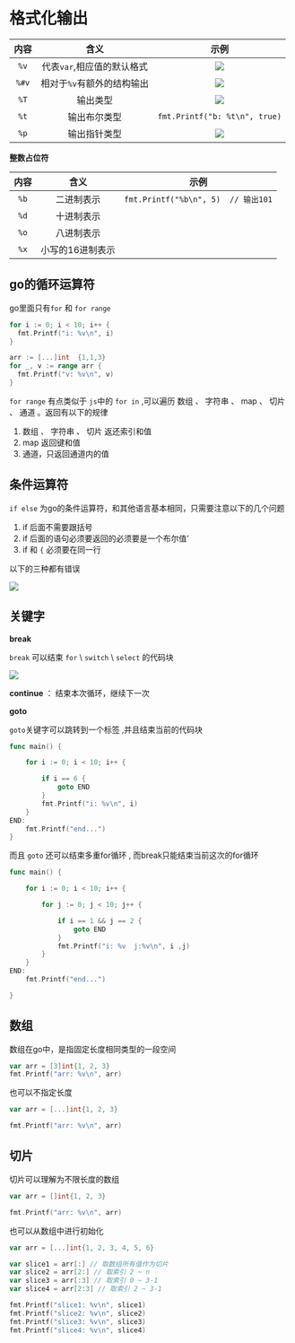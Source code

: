 # 格式化输出

| 内容  |            含义            |                          示例                           |
| :---: | :------------------------: | :-----------------------------------------------------: |
| `%v`  | 代表`var`,相应值的默认格式 | ![](https://s2.loli.net/2022/12/09/JKP4mb1I7rMcqUl.png) |
| `%#v` | 相对于`%v`有额外的结构输出 | ![](https://s2.loli.net/2022/12/09/Tl641xUOtNo7AsE.png) |
| `%T`  |          输出类型          | ![](https://s2.loli.net/2022/12/09/olRZbXc1DwK8vqm.png) |
| `%t`  |        输出布尔类型        |              `fmt.Printf("b: %t\n", true)`              |
| `%p`  |        输出指针类型        | ![](https://s2.loli.net/2022/12/09/Tc6LCvobw9WjKX8.png) |


**整数占位符**


| 内容  |       含义       |                示例                 |
| :---: | :--------------: | :---------------------------------: |
| `%b`  |    二进制表示    | `fmt.Printf("%b\n", 5)  // 输出101` |
| `%d`  |    十进制表示    |                                     |
| `%o`  |    八进制表示    |                                     |
| `%x`  | 小写的16进制表示 |                                     |




## go的循环运算符

go里面只有`for` 和 `for range`
```go
for i := 0; i < 10; i++ {
  fmt.Printf("i: %v\n", i)
}

arr := [...]int  {1,1,3}
for _, v := range arr {
  fmt.Printf("v: %v\n", v)
}
```
`for range`  有点类似于 `js`中的 `for in` ,可以遍历 数组 、 字符串 、 map 、 切片 、 通道 。返回有以下的规律

1. 数组 、 字符串 、 切片 返还索引和值
2. map 返回键和值
3. 通道，只返回通道内的值




## 条件运算符
`if else` 为go的条件运算符，和其他语言基本相同，只需要注意以下的几个问题

1. if 后面不需要跟括号
2. if 后面的语句必须要返回的必须要是一个布尔值’
3. if 和 `{` 必须要在同一行

以下的三种都有错误

![](https://s2.loli.net/2022/12/09/2y71c9qZdu68MPA.png)


 

##  关键字

**break**

`break` 可以结束 `for` \ `switch` \ `select` 的代码块


![](https://s2.loli.net/2022/12/09/y2oGnZCLYmOt4UH.png)


**continue**  ： 结束本次循环，继续下一次



**goto**

`goto`关键字可以跳转到一个标签 ,并且结束当前的代码块

```go
func main() {

	for i := 0; i < 10; i++ {

		if i == 6 {
			goto END
		}
		fmt.Printf("i: %v\n", i)
	}
END:
	fmt.Printf("end...")
}
```

而且 `goto` 还可以结束多重for循环 ,  而break只能结束当前这次的for循环


```go
func main() {

	for i := 0; i < 10; i++ {

		for j := 0; j < 10; j++ {

			if i == 1 && j == 2 {
				goto END
			}	
			fmt.Printf("i: %v  j:%v\n", i ,j)
		}
	}
END:
	fmt.Printf("end...")

}
```



## 数组

数组在go中，是指固定长度相同类型的一段空间


```go
var arr = [3]int{1, 2, 3}
fmt.Printf("arr: %v\n", arr)
```

也可以不指定长度

```go
var arr = [...]int{1, 2, 3}

fmt.Printf("arr: %v\n", arr)
```

## 切片 

切片可以理解为不限长度的数组
```go
var arr = []int{1, 2, 3}

fmt.Printf("arr: %v\n", arr)
```

也可以从数组中进行初始化

```go
var arr = [...]int{1, 2, 3, 4, 5, 6}

var slice1 = arr[:] // 取数组所有值作为切片
var slice2 = arr[2:] // 取索引 2 ~ n 
var slice3 = arr[:3] // 取索引 0 ~ 3-1
var slice4 = arr[2:3] // 取索引 2 ~ 3-1

fmt.Printf("slice1: %v\n", slice1)
fmt.Printf("slice2: %v\n", slice2)
fmt.Printf("slice3: %v\n", slice3)
fmt.Printf("slice4: %v\n", slice4)
```

